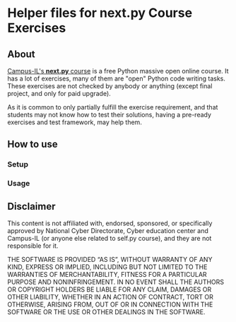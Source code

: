 # Helper files for next.py Course Exercises

## About
[Campus-IL's **next.py** course](https://campus.gov.il/course/course-v1-cs-gov-cs-nextpy102/) is a free Python massive 
open online course. It has a lot of exercises, many of them are "open" Python code writing tasks. These exercises are 
not checked by anybody or anything (except final project, and only for paid upgrade). 

As it is common to only partially fulfill the exercise requirement, and that students may not know how to test their 
solutions, having a pre-ready exercises and test framework, may help them.

## How to use

### Setup

### Usage

## Disclaimer
This content is not affiliated with, endorsed, sponsored, or specifically approved by National Cyber Directorate, 
Cyber education center and Campus-IL (or anyone else related to self.py course), and they are not responsible for it.

THE SOFTWARE IS PROVIDED “AS IS”, WITHOUT WARRANTY OF ANY KIND, EXPRESS OR IMPLIED, INCLUDING BUT NOT LIMITED TO THE 
WARRANTIES OF MERCHANTABILITY, FITNESS FOR A PARTICULAR PURPOSE AND NONINFRINGEMENT. IN NO EVENT SHALL THE AUTHORS OR 
COPYRIGHT HOLDERS BE LIABLE FOR ANY CLAIM, DAMAGES OR OTHER LIABILITY, WHETHER IN AN ACTION OF CONTRACT, TORT OR 
OTHERWISE, ARISING FROM, OUT OF OR IN CONNECTION WITH THE SOFTWARE OR THE USE OR OTHER DEALINGS IN THE SOFTWARE.
